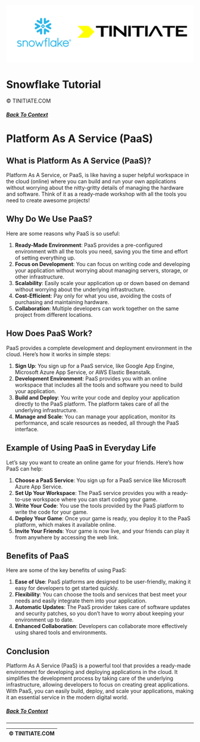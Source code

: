 ![Snowflake Tinitiate Image](snowflake_tinitiate.png)
# Snowflake Tutorial
&copy; TINITIATE.COM

##### [Back To Context](./README.md)

# Platform As A Service (PaaS)

## What is Platform As A Service (PaaS)?

Platform As A Service, or PaaS, is like having a super helpful workspace in the cloud (online) where you can build and run your own applications without worrying about the nitty-gritty details of managing the hardware and software. Think of it as a ready-made workshop with all the tools you need to create awesome projects!

## Why Do We Use PaaS?

Here are some reasons why PaaS is so useful:

1. **Ready-Made Environment**: PaaS provides a pre-configured environment with all the tools you need, saving you the time and effort of setting everything up.
2. **Focus on Development**: You can focus on writing code and developing your application without worrying about managing servers, storage, or other infrastructure.
3. **Scalability**: Easily scale your application up or down based on demand without worrying about the underlying infrastructure.
4. **Cost-Efficient**: Pay only for what you use, avoiding the costs of purchasing and maintaining hardware.
5. **Collaboration**: Multiple developers can work together on the same project from different locations.

## How Does PaaS Work?

PaaS provides a complete development and deployment environment in the cloud. Here’s how it works in simple steps:

1. **Sign Up**: You sign up for a PaaS service, like Google App Engine, Microsoft Azure App Service, or AWS Elastic Beanstalk.
2. **Development Environment**: PaaS provides you with an online workspace that includes all the tools and software you need to build your application.
3. **Build and Deploy**: You write your code and deploy your application directly to the PaaS platform. The platform takes care of all the underlying infrastructure.
4. **Manage and Scale**: You can manage your application, monitor its performance, and scale resources as needed, all through the PaaS interface.

## Example of Using PaaS in Everyday Life

Let’s say you want to create an online game for your friends. Here’s how PaaS can help:

1. **Choose a PaaS Service**: You sign up for a PaaS service like Microsoft Azure App Service.
2. **Set Up Your Workspace**: The PaaS service provides you with a ready-to-use workspace where you can start coding your game.
3. **Write Your Code**: You use the tools provided by the PaaS platform to write the code for your game.
4. **Deploy Your Game**: Once your game is ready, you deploy it to the PaaS platform, which makes it available online.
5. **Invite Your Friends**: Your game is now live, and your friends can play it from anywhere by accessing the web link.

## Benefits of PaaS

Here are some of the key benefits of using PaaS:

1. **Ease of Use**: PaaS platforms are designed to be user-friendly, making it easy for developers to get started quickly.
2. **Flexibility**: You can choose the tools and services that best meet your needs and easily integrate them into your application.
3. **Automatic Updates**: The PaaS provider takes care of software updates and security patches, so you don’t have to worry about keeping your environment up to date.
4. **Enhanced Collaboration**: Developers can collaborate more effectively using shared tools and environments.

## Conclusion

Platform As A Service (PaaS) is a powerful tool that provides a ready-made environment for developing and deploying applications in the cloud. It simplifies the development process by taking care of the underlying infrastructure, allowing developers to focus on creating great applications. With PaaS, you can easily build, deploy, and scale your applications, making it an essential service in the modern digital world.

##### [Back To Context](./README.md)
***
| &copy; TINITIATE.COM |
|----------------------|